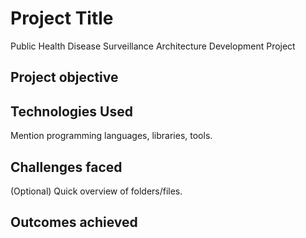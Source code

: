 # Project Title

Public Health Disease Surveillance Architecture Development Project

## Project objective

## Technologies Used
Mention programming languages, libraries, tools.

## Challenges faced
(Optional) Quick overview of folders/files.

## Outcomes achieved

